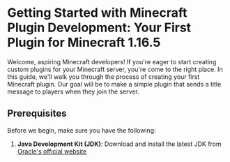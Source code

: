 # Getting Started with Minecraft Plugin Development: Your First Plugin for Minecraft 1.16.5

Welcome, aspiring Minecraft developers! If you're eager to start creating custom plugins for your Minecraft server, you're come to the right place. In this guide, we'll walk you through the process of creating your first Minecraft plugin. Our goal will be to make a simple plugin that sends a title message to players when they join the server.

## Prerequisites
Before we begin, make sure you have the following:
1. **Java Development Kit (JDK)**: Download and install the latest JDK from [Oracle's official website](https://www.oracle.com/java/technologies/javase-downloads.html)
